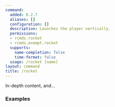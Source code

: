 ```yaml
---
command:
  added: 0.2.7
  aliases: []
  configuration: []
  description: Launches the player vertically.
  permissions:
  - rcmds.rocket
  - rcmds.exempt.rocket
  supports:
    name-completion: false
    time-format: false
  usage: /rocket [name]
layout: command
title: /rocket
---
```


In-depth content, and...

### Examples

